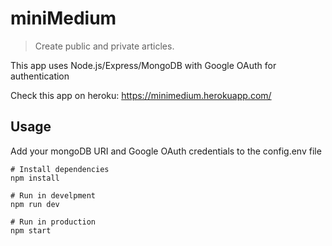 # miniMedium

> Create public and private articles.

This app uses Node.js/Express/MongoDB with Google OAuth for authentication

Check this app on heroku: https://minimedium.herokuapp.com/

## Usage

Add your mongoDB URI and Google OAuth credentials to the config.env file

```
# Install dependencies
npm install

# Run in develpment
npm run dev

# Run in production
npm start
```
